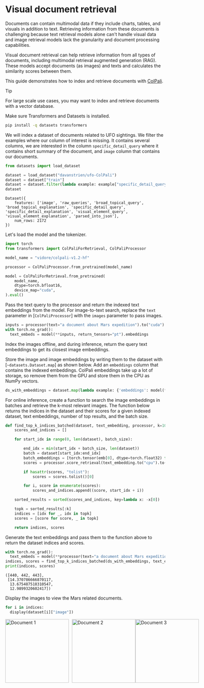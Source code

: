 <!--Copyright 2025 The HuggingFace Team. All rights reserved.

Licensed under the Apache License, Version 2.0 (the "License"); you may not use this file except in compliance with
the License. You may obtain a copy of the License at

http://www.apache.org/licenses/LICENSE-2.0

Unless required by applicable law or agreed to in writing, software distributed under the License is distributed on
an "AS IS" BASIS, WITHOUT WARRANTIES OR CONDITIONS OF ANY KIND, either express or implied. See the License for the
specific language governing permissions and limitations under the License.

⚠️ Note that this file is in Markdown but contain specific syntax for our doc-builder (similar to MDX) that may not be
rendered properly in your Markdown viewer.

-->
# Visual document retrieval

Documents can contain multimodal data if they include charts, tables, and visuals in addition to text. Retrieving information from these documents is challenging because text retrieval models alone can't handle visual data and image retrieval models lack the granularity and document processing capabilities.

Visual document retrieval can help retrieve information from all types of documents, including multimodal retrieval augmented generation (RAG). These models accept documents (as images) and texts and calculates the similarity scores between them.

This guide demonstrates how to index and retrieve documents with [ColPali](../model_doc/colpali).  

> [!TIP]
> For large scale use cases, you may want to index and retrieve documents with a vector database.

Make sure Transformers and Datasets is installed.

```bash
pip install -q datasets transformers
```

We will index a dataset of documents related to UFO sightings. We filter the examples where our column of interest is missing. It contains several columns, we are interested in the column `specific_detail_query` where it contains short summary of the document, and `image` column that contains our documents.

```python
from datasets import load_dataset

dataset = load_dataset("davanstrien/ufo-ColPali")
dataset = dataset["train"]
dataset = dataset.filter(lambda example: example["specific_detail_query"] is not None)
dataset
```
```
Dataset({
    features: ['image', 'raw_queries', 'broad_topical_query', 'broad_topical_explanation', 'specific_detail_query', 'specific_detail_explanation', 'visual_element_query', 'visual_element_explanation', 'parsed_into_json'],
    num_rows: 2172
})
```

Let's load the model and the tokenizer.

```python
import torch
from transformers import ColPaliForRetrieval, ColPaliProcessor

model_name = "vidore/colpali-v1.2-hf"

processor = ColPaliProcessor.from_pretrained(model_name)

model = ColPaliForRetrieval.from_pretrained(
    model_name,
    dtype=torch.bfloat16,
    device_map="cuda",
).eval()
```

Pass the text query to the processor and return the indexed text embeddings from the model. For image-to-text search, replace the `text` parameter in [`ColPaliProcessor`] with the `images` parameter to pass images.

```python
inputs = processor(text="a document about Mars expedition").to("cuda")
with torch.no_grad():
  text_embeds = model(**inputs, return_tensors="pt").embeddings
```

Index the images offline, and during inference, return the query text embeddings to get its closest image embeddings.

Store the image and image embeddings by writing them to the dataset with [`~datasets.Dataset.map`] as shown below. Add an `embeddings` column that contains the indexed embeddings. ColPali embeddings take up a lot of storage, so remove them from the GPU and store them in the CPU as NumPy vectors.

```python
ds_with_embeddings = dataset.map(lambda example: {'embeddings': model(**processor(images=example["image"]).to("cuda"), return_tensors="pt").embeddings.to(torch.float32).detach().cpu().numpy()})
```

For online inference, create a function to search the image embeddings in batches and retrieve the k-most relevant images. The function below returns the indices in the dataset and their scores for a given indexed dataset, text embeddings, number of top results, and the batch size.

```python
def find_top_k_indices_batched(dataset, text_embedding, processor, k=10, batch_size=4):
    scores_and_indices = []

    for start_idx in range(0, len(dataset), batch_size):

        end_idx = min(start_idx + batch_size, len(dataset))
        batch = dataset[start_idx:end_idx]        
        batch_embeddings = [torch.tensor(emb[0], dtype=torch.float32) for emb in batch["embeddings"]]
        scores = processor.score_retrieval(text_embedding.to("cpu").to(torch.float32), batch_embeddings)

        if hasattr(scores, "tolist"):
            scores = scores.tolist()[0]

        for i, score in enumerate(scores):
            scores_and_indices.append((score, start_idx + i))

    sorted_results = sorted(scores_and_indices, key=lambda x: -x[0])

    topk = sorted_results[:k]
    indices = [idx for _, idx in topk]
    scores = [score for score, _ in topk]

    return indices, scores
```

Generate the text embeddings and pass them to the function above to return the dataset indices and scores.

```python
with torch.no_grad():
  text_embeds = model(**processor(text="a document about Mars expedition").to("cuda"), return_tensors="pt").embeddings
indices, scores = find_top_k_indices_batched(ds_with_embeddings, text_embeds, processor, k=3, batch_size=4)
print(indices, scores)
```

```
([440, 442, 443],
 [14.370786666870117,
  13.675487518310547,
  12.9899320602417])
```

Display the images to view the Mars related documents.

```python
for i in indices:
  display(dataset[i]["image"])
```

<div style="display: flex; align-items: center;">
    <img src="https://huggingface.co/datasets/huggingface/documentation-images/resolve/main/doc_1.png" 
         alt="Document 1" 
         style="height: 200px; object-fit: contain; margin-right: 10px;">
    <img src="https://huggingface.co/datasets/huggingface/documentation-images/resolve/main/doc_2.png" 
         alt="Document 2" 
         style="height: 200px; object-fit: contain;">
    <img src="https://huggingface.co/datasets/huggingface/documentation-images/resolve/main/doc_3.png" 
         alt="Document 3" 
         style="height: 200px; object-fit: contain;">
</div>